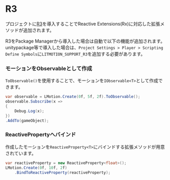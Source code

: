 # R3

プロジェクトに[R3](https://github.com/Cysharp/R3)を導入することでReactive Extensions(Rx)に対応した拡張メソッドが追加されます。

R3をPackage Managerから導入した場合は自動で以下の機能が追加されます。unitypackage等で導入した場合は、`Project Settings > Player > Scripting Define Symbols`に`LITMOTION_SUPPORT_R3`を追加する必要があります。

### モーションをObservableとして作成

`ToObservable()`を使用することで、モーションを`IObservable<T>`として作成できます。

```cs
var observable = LMotion.Create(0f, 5f, 2f).ToObservable();
observable.Subscribe(x =>
{
    Debug.Log(x);
})
.AddTo(gameObject);
```

### ReactivePropertyへバインド

作成したモーションを`ReactiveProperty<T>`にバインドする拡張メソッドが用意されています。

```cs
var reactiveProperty = new ReactiveProperty<float>();
LMotion.Create(0f, 10f, 2f)
    .BindToReactiveProperty(reactiveProperty);
```
